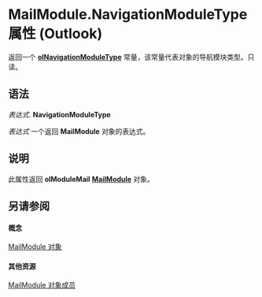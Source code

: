 
# MailModule.NavigationModuleType 属性 (Outlook)

返回一个  **[olNavigationModuleType](2140a094-6bee-aba1-03cd-71fa2c55842e.md)** 常量，该常量代表对象的导航模块类型。只读。


## 语法

 _表达式_. **NavigationModuleType**

 _表达式_ 一个返回 **MailModule** 对象的表达式。


## 说明

此属性返回 **olModuleMail** **[MailModule](df20efe5-be5c-952d-c6b7-20c20a83fda0.md)** 对象。


## 另请参阅


#### 概念


[MailModule 对象](df20efe5-be5c-952d-c6b7-20c20a83fda0.md)
#### 其他资源


[MailModule 对象成员](a7ada12a-7075-b0ca-ec00-0556b7753747.md)